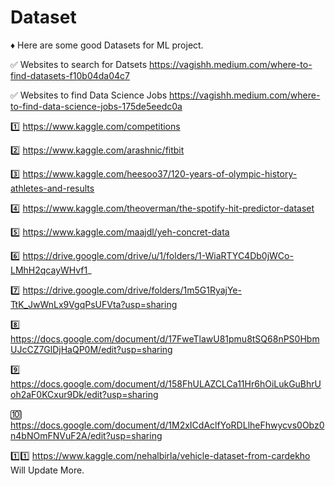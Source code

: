 # Dataset

♦️ Here are some good Datasets for ML project.

✅ Websites to search for Datsets https://vagishh.medium.com/where-to-find-datasets-f10b04da04c7

✅ Websites to find Data Science Jobs https://vagishh.medium.com/where-to-find-data-science-jobs-175de5eedc0a

1️⃣ https://www.kaggle.com/competitions

2️⃣ https://www.kaggle.com/arashnic/fitbit

3️⃣ https://www.kaggle.com/heesoo37/120-years-of-olympic-history-athletes-and-results

4️⃣ https://www.kaggle.com/theoverman/the-spotify-hit-predictor-dataset

5️⃣ https://www.kaggle.com/maajdl/yeh-concret-data

6️⃣ https://drive.google.com/drive/u/1/folders/1-WiaRTYC4Db0jWCo-LMhH2qcayWHvf1_ 

7️⃣ https://drive.google.com/drive/folders/1m5G1RyajYe-TtK_JwWnLx9VgqPsUFVta?usp=sharing

8️⃣ https://docs.google.com/document/d/17FweTlawU81pmu8tSQ68nPS0HbmUJcCZ7GlDjHaQP0M/edit?usp=sharing

9️⃣ https://docs.google.com/document/d/158FhULAZCLCa11Hr6hOiLukGuBhrUoh2aF0KCxur9Dk/edit?usp=sharing

🔟 https://docs.google.com/document/d/1M2xICdAclfYoRDLlheFhwycvs0Obz0n4bNOmFNVuF2A/edit?usp=sharing

1️⃣1️⃣ https://www.kaggle.com/nehalbirla/vehicle-dataset-from-cardekho
Will Update More.
